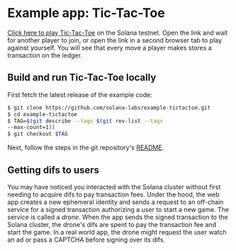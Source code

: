 # Example app: Tic-Tac-Toe

[Click here to play
Tic-Tac-Toe](https://solana-example-tictactoe.herokuapp.com/) on the Solana
testnet. Open the link and wait for another player to join, or open the link
in a second browser tab to play against yourself. You will see that every
move a player makes stores a transaction on the ledger.


## Build and run Tic-Tac-Toe locally

First fetch the latest release of the example code:

```sh
$ git clone https://github.com/solana-labs/example-tictactoe.git
$ cd example-tictactoe
$ TAG=$(git describe --tags $(git rev-list --tags
--max-count=1))
$ git checkout $TAG
```

Next, follow the steps in the git repository's
[README](https://github.com/solana-labs/example-tictactoe/blob/master/README.md).


## Getting difs to users

You may have noticed you interacted with the Solana cluster without first
needing to acquire difs to pay transaction fees. Under the hood, the web
app creates a new ephemeral identity and sends a request to an off-chain
service for a signed transaction authorizing a user to start a new game.
The service is called a *drone*. When the app sends the signed transaction
to the Solana cluster, the drone's difs are spent to pay the transaction
fee and start the game. In a real world app, the drone might request the user
watch an ad or pass a CAPTCHA before signing over its difs.
